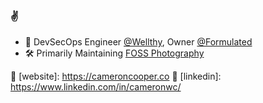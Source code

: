 ### ✌️

- 🔭 DevSecOps Engineer [@Wellthy](https://wellthy.com/), Owner [@Formulated](https://formulated.design/) 
- 🛠 Primarily Maintaining [FOSS Photography](https://foss.photography/) 


🏡 [website]: https://cameroncooper.co
👔 [linkedin]: https://www.linkedin.com/in/cameronwc/

